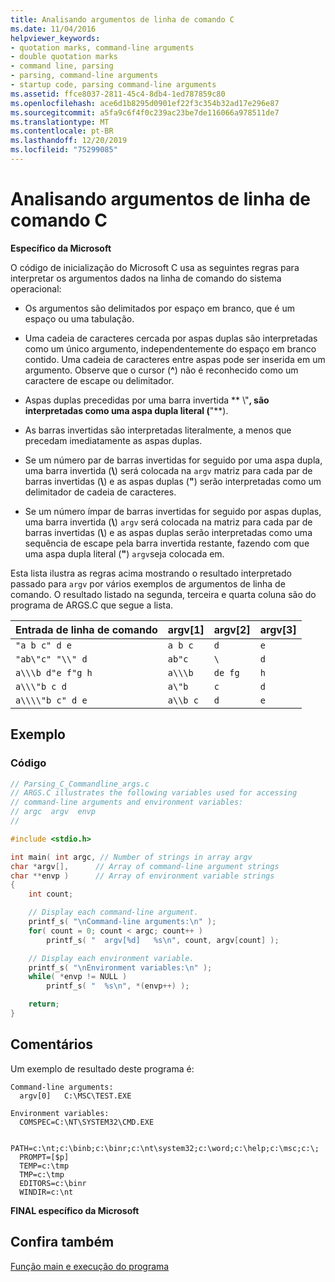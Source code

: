 ```yaml
---
title: Analisando argumentos de linha de comando C
ms.date: 11/04/2016
helpviewer_keywords:
- quotation marks, command-line arguments
- double quotation marks
- command line, parsing
- parsing, command-line arguments
- startup code, parsing command-line arguments
ms.assetid: ffce8037-2811-45c4-8db4-1ed787859c80
ms.openlocfilehash: ace6d1b8295d0901ef22f3c354b32ad17e296e87
ms.sourcegitcommit: a5fa9c6f4f0c239ac23be7de116066a978511de7
ms.translationtype: MT
ms.contentlocale: pt-BR
ms.lasthandoff: 12/20/2019
ms.locfileid: "75299085"
---
```

# <a name="parsing-c-command-line-arguments"></a>Analisando argumentos de linha de comando C

**Específico da Microsoft**

O código de inicialização do Microsoft C usa as seguintes regras para interpretar os argumentos dados na linha de comando do sistema operacional:

- Os argumentos são delimitados por espaço em branco, que é um espaço ou uma tabulação.

- Uma cadeia de caracteres cercada por aspas duplas são interpretadas como um único argumento, independentemente do espaço em branco contido. Uma cadeia de caracteres entre aspas pode ser inserida em um argumento. Observe que o cursor (**^**) não é reconhecido como um caractere de escape ou delimitador.

- Aspas duplas precedidas por uma barra invertida ** \\"**, são interpretadas como uma aspa dupla literal (**"**).

- As barras invertidas são interpretadas literalmente, a menos que precedam imediatamente as aspas duplas.

- Se um número par de barras invertidas for seguido por uma aspa dupla, uma barra invertida (**\\**) será colocada na `argv` matriz para cada par de barras invertidas (**\\**) e as aspas duplas (**"**) serão interpretadas como um delimitador de cadeia de caracteres.

- Se um número ímpar de barras invertidas for seguido por aspas duplas, uma barra invertida (**\\**) `argv` será colocada na matriz para cada par de barras invertidas (**\\**) e as aspas duplas serão interpretadas como uma sequência de escape pela barra invertida restante, fazendo com que uma aspa dupla literal (**"**) `argv`seja colocada em.

Esta lista ilustra as regras acima mostrando o resultado interpretado passado para `argv` por vários exemplos de argumentos de linha de comando. O resultado listado na segunda, terceira e quarta coluna são do programa de ARGS.C que segue a lista.

|Entrada de linha de comando|argv[1]|argv[2]|argv[3]|
|-------------------------|---------------|---------------|---------------|
|`"a b c" d e`|`a b c`|`d`|`e`|
|`"ab\"c" "\\" d`|`ab"c`|`\`|`d`|
|`a\\\b d"e f"g h`|`a\\\b`|`de fg`|`h`|
|`a\\\"b c d`|`a\"b`|`c`|`d`|
|`a\\\\"b c" d e`|`a\\b c`|`d`|`e`|

## <a name="example"></a>Exemplo

### <a name="code"></a>Código

```c
// Parsing_C_Commandline_args.c
// ARGS.C illustrates the following variables used for accessing
// command-line arguments and environment variables:
// argc  argv  envp
//

#include <stdio.h>

int main( int argc, // Number of strings in array argv
char *argv[],      // Array of command-line argument strings
char **envp )      // Array of environment variable strings
{
    int count;

    // Display each command-line argument.
    printf_s( "\nCommand-line arguments:\n" );
    for( count = 0; count < argc; count++ )
        printf_s( "  argv[%d]   %s\n", count, argv[count] );

    // Display each environment variable.
    printf_s( "\nEnvironment variables:\n" );
    while( *envp != NULL )
        printf_s( "  %s\n", *(envp++) );

    return;
}
```

## <a name="comments"></a>Comentários

Um exemplo de resultado deste programa é:

```
Command-line arguments:
  argv[0]   C:\MSC\TEST.EXE

Environment variables:
  COMSPEC=C:\NT\SYSTEM32\CMD.EXE

  PATH=c:\nt;c:\binb;c:\binr;c:\nt\system32;c:\word;c:\help;c:\msc;c:\;
  PROMPT=[$p]
  TEMP=c:\tmp
  TMP=c:\tmp
  EDITORS=c:\binr
  WINDIR=c:\nt
```

**FINAL específico da Microsoft**

## <a name="see-also"></a>Confira também

[Função main e execução do programa](../c-language/main-function-and-program-execution.md)

